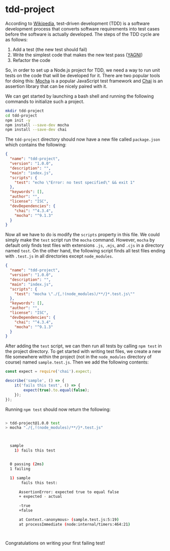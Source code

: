 # tdd-project

According to [Wikipedia](https://en.wikipedia.org/wiki/Test-driven_development), test-driven development (TDD) is a software development process that converts software requirements into test cases before the software is actually developed.  The steps of the TDD cycle are as follows:

1. Add a test (the new test should fail)
2. Write the simplest code that makes the new test pass ([YAGNI](https://www.martinfowler.com/bliki/Yagni.html))
3. Refactor the code

So, in order to set up a Node.js project for TDD, we need a way to run unit tests on the code that will be developed for it.  There are two popular tools for doing this: [Mocha](https://mochajs.org) is a popular JavaScript test framework and [Chai](https://www.chaijs.com) is an assertion library that can be nicely paired with it.

We can get started by launching a bash shell and running the following commands to initialize such a project.

```bash
mkdir tdd-project
cd tdd-project
npm init -y
npm install --save-dev mocha
npm install --save-dev chai
```

The `tdd-project` directory should now have a new file called `package.json` which contains the following:

```json
{
  "name": "tdd-project",
  "version": "1.0.0",
  "description": "",
  "main": "index.js",
  "scripts": {
    "test": "echo \"Error: no test specified\" && exit 1"
  },
  "keywords": [],
  "author": "",
  "license": "ISC",
  "devDependencies": {
    "chai": "^4.3.4",
    "mocha": "^9.1.3"
  }
}
```
Now all we have to do is modify the `scripts` property in this file.  We could simply make the `test` script run the `mocha` command.  However, `mocha` by default only finds test files with extensions `.js`, `.mjs`, and `.cjs` in a directory named `test`.  On the other hand, the following script finds all test files ending with `.test.js` in all directories except `node_modules`.

```json
{
  "name": "tdd-project",
  "version": "1.0.0",
  "description": "",
  "main": "index.js",
  "scripts": {
    "test": "mocha \"./{,!(node_modules)/**/}*.test.js\""
  },
  "keywords": [],
  "author": "",
  "license": "ISC",
  "devDependencies": {
    "chai": "^4.3.4",
    "mocha": "^9.1.3"
  }
}
```

After adding the `test` script, we can then run all tests by calling `npm test` in the project directory.  To get started with writing test files, we create a new file somewhere within the project (not in the `node_modules` directory of course) named `sample.test.js`.  Then we add the following contents:

```javascript
const expect = require('chai').expect;

describe('sample', () => {
	it('fails this test', () => {
		expect(true).to.equal(false);
	});
});
```

Running `npm test` should now return the following:

```bash

> tdd-project@1.0.0 test
> mocha "./{,!(node_modules)/**/}*.test.js"



  sample
    1) fails this test


  0 passing (2ms)
  1 failing

  1) sample
       fails this test:

      AssertionError: expected true to equal false
      + expected - actual

      -true
      +false

      at Context.<anonymous> (sample.test.js:5:19)
      at processImmediate (node:internal/timers:464:21)




```
Congratulations on writing your first failing test!
